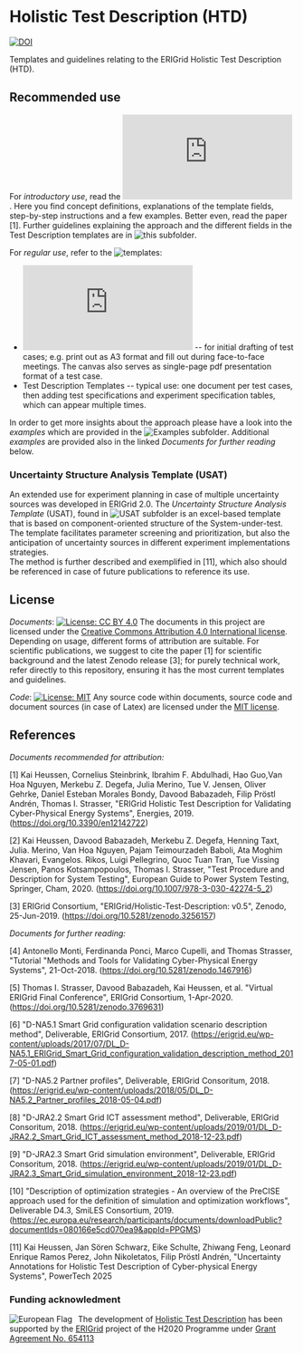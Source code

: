 # Holistic Test Description (HTD)

[![DOI](https://zenodo.org/badge/DOI/10.5281/zenodo.3256157.svg)](https://doi.org/10.5281/zenodo.3256157)

Templates and guidelines relating to the ERIGrid Holistic Test Description (HTD). 

## Recommended use
For _introductory use_, read the ![guidelines](https://github.com/ERIGrid2/holistic-test-description/blob/master/Guidelines/ERIGrid_Holistic_Test_Description_and_Procedure_Guideline.pdf). Here you find concept definitions, explanations of the template fields, step-by-step instructions and a few examples. Better even, read the paper [1]. Further guidelines explaining the approach and the different fields in the Test Description templates are in ![this subfolder](https://github.com/ERIGrid2/holistic-test-description/tree/master/Guidelines).

For _regular use_, refer to the ![templates](https://github.com/ERIGrid2/holistic-test-description/tree/master/Templates):
 * ![Test Case "canvas"](https://github.com/ERIGrid2/holistic-test-description/blob/master/Templates/ERIGrid_Test_Case_Canvas_v3.pdf) -- for initial drafting of test cases; e.g. print out as A3 format and fill out during face-to-face meetings. The canvas also serves as single-page pdf presentation format of a test case.  
 * Test Description Templates -- typical use: one document per test cases, then adding test specifications and experiment specification tables, which can appear multiple times.
 
In order to get more insights about the approach please have a look into the _examples_ which are provided in the ![Examples subfolder](https://github.com/ERIGrid2/holistic-test-description/tree/master/Examples). Additional _examples_ are provided also in the linked *Documents for further reading* below. 

### Uncertainty Structure Analysis Template (USAT)

An extended use for experiment planning in case of multiple uncertainty sources was developed in ERIGrid 2.0. The _Uncertainty Structure Analysis Template_ (USAT), found in ![USAT subfolder](https://github.com/ERIGrid2/holistic-test-description/tree/master/UncertaintyStructureAnalysis) is an excel-based template that is based on component-oriented structure of the System-under-test. 
The template facilitates parameter screening and prioritization, but also the anticipation of uncertainty sources in different experiment implementations strategies.  
The method is further described and exemplified in [11], which also should be referenced in case of future publications to reference its use.


## License
_Documents_: [![License: CC BY 4.0](https://licensebuttons.net/l/by/4.0/80x15.png)](https://creativecommons.org/licenses/by/4.0/)
The documents in this project are licensed under the [Creative Commons Attribution 4.0 International license](https://creativecommons.org/licenses/by/4.0/). Depending on usage, different forms of attribution are suitable. For scientific publications, we suggest to cite the paper [1] for scientific background and the latest Zenodo release [3]; for purely technical work, refer directly to this repository, ensuring it has the most current templates and guidelines.  

_Code_: [![License: MIT](https://img.shields.io/badge/License-MIT-yellow.svg)](https://opensource.org/licenses/MIT)
Any source code within documents, source code and document sources (in case of Latex) are licensed under the [MIT license](LICENSE).

## References
*Documents recommended for attribution:*

[1] Kai Heussen, Cornelius Steinbrink, Ibrahim F. Abdulhadi, Hao Guo,Van Hoa Nguyen, Merkebu Z. Degefa, Julia Merino, Tue V. Jensen, Oliver Gehrke, Daniel Esteban Morales Bondy, Davood Babazadeh, Filip Pröstl Andrén, Thomas I. Strasser, "ERIGrid Holistic Test Description for Validating Cyber-Physical Energy Systems", Energies, 2019. (https://doi.org/10.3390/en12142722)

[2] Kai Heussen, Davood Babazadeh, Merkebu Z. Degefa, Henning Taxt, Julia. Merino, Van Hoa Nguyen, Pajam Teimourzadeh Baboli, Ata Moghim Khavari, Evangelos. Rikos, Luigi Pellegrino, Quoc Tuan Tran, Tue Vissing Jensen, Panos Kotsampopoulos, Thomas I. Strasser, "Test Procedure and Description for System Testing", European Guide to Power System Testing, Springer, Cham, 2020. (https://doi.org/10.1007/978-3-030-42274-5_2)

[3] ERIGrid Consortium, "ERIGrid/Holistic-Test-Description: v0.5", Zenodo, 25-Jun-2019. (https://doi.org/10.5281/zenodo.3256157)

*Documents for further reading:*

[4] Antonello Monti, Ferdinanda Ponci, Marco Cupelli, and Thomas Strasser, "Tutorial "Methods and Tools for Validating Cyber-Physical Energy Systems", 21-Oct-2018. (https://doi.org/10.5281/zenodo.1467916)

[5] Thomas I. Strasser, Davood Babazadeh, Kai Heussen, et al. "Virtual ERIGrid Final Conference", ERIGrid Consortium, 1-Apr-2020. (https://doi.org/10.5281/zenodo.3769631)

[6] "D-NA5.1 Smart Grid configuration validation scenario description method", Deliverable, ERIGrid Consortium, 2017. (https://erigrid.eu/wp-content/uploads/2017/07/DL_D-NA5.1_ERIGrid_Smart_Grid_configuration_validation_description_method_2017-05-01.pdf)

[7] "D-NA5.2 Partner profiles", Deliverable, ERIGrid Consoritum, 2018. (https://erigrid.eu/wp-content/uploads/2018/05/DL_D-NA5.2_Partner_profiles_2018-05-04.pdf)

[8] "D-JRA2.2 Smart Grid ICT assessment method", Deliverable, ERIGrid Consoritum, 2018. (https://erigrid.eu/wp-content/uploads/2019/01/DL_D-JRA2.2_Smart_Grid_ICT_assessment_method_2018-12-23.pdf)

[9] "D-JRA2.3 Smart Grid simulation environment", Deliverable, ERIGrid Consoritum, 2018. (https://erigrid.eu/wp-content/uploads/2019/01/DL_D-JRA2.3_Smart_Grid_simulation_environment_2018-12-23.pdf)

[10] "Description of optimization strategies - An overview of the PreCISE approach used for the definition of simulation and optimization workflows", Deliverable D4.3, SmiLES Consortium, 2019. (https://ec.europa.eu/research/participants/documents/downloadPublic?documentIds=080166e5cd070ea9&appId=PPGMS)

[11] Kai Heussen, Jan Sören Schwarz, Eike Schulte, Zhiwang Feng, Leonard Enrique Ramos Perez, John Nikoletatos, Filip Pröstl Andrén, "Uncertainty Annotations for Holistic Test Description of Cyber-physical Energy Systems", PowerTech 2025

### Funding acknowledment

<img alt="European Flag" src="https://erigrid2.eu/wp-content/uploads/2020/03/europa_flag_low.jpg" align="left" style="margin-right: 10px"/> The development of [Holistic Test Description](https://github.com/ERIGrid2/holistic-test-description) has been supported by the [ERIGrid](https://erigrid.eu) project of the H2020 Programme under [Grant Agreement No. 654113](https://cordis.europa.eu/project/id/654113)
